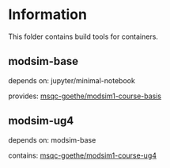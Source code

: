 # Information
This folder contains build tools for containers.


## modsim-base
 depends on: jupyter/minimal-notebook
 
 provides: [msqc-goethe/modsim1-course-basis](https://github.com/msqc-goethe/modsim1-course-basis)

## modsim-ug4
 depends on: modsim-base
 
 contains: [msqc-goethe/modsim1-course-ug4](https://github.com/msqc-goethe/modsim1-course-ug4)

